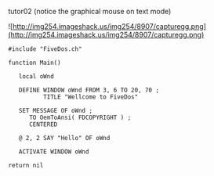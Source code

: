 tutor02   (notice the graphical mouse on text mode)

![http://img254.imageshack.us/img254/8907/capturegg.png](http://img254.imageshack.us/img254/8907/capturegg.png)

```
#include "FiveDos.ch"

function Main()

   local oWnd

   DEFINE WINDOW oWnd FROM 3, 6 TO 20, 70 ;
          TITLE "Wellcome to FiveDos"     

   SET MESSAGE OF oWnd ;
      TO OemToAnsi( FDCOPYRIGHT ) ;
      CENTERED
      
   @ 2, 2 SAY "Hello" OF oWnd

   ACTIVATE WINDOW oWnd

return nil
```